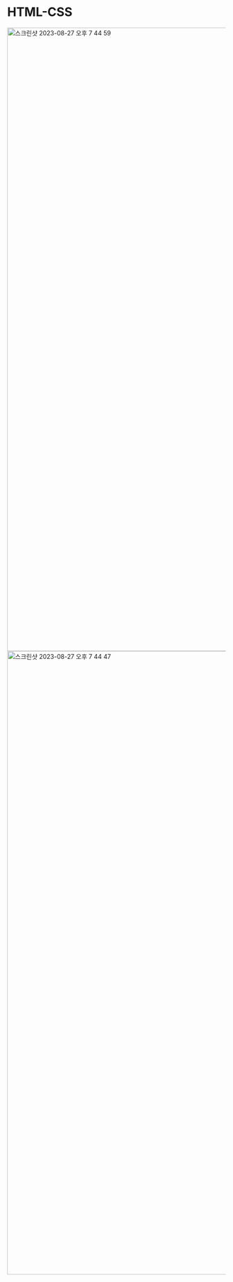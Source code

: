# HTML-CSS

<img width="1438" alt="스크린샷 2023-08-27 오후 7 44 59" src="https://github.com/pigpgw/HTML-CSS-EX1/assets/133184988/c9242770-28bf-4aa0-b7a4-377a200544ee">
<img width="1438" alt="스크린샷 2023-08-27 오후 7 44 47" src="https://github.com/pigpgw/HTML-CSS-EX1/assets/133184988/34dcb30a-97d6-405b-a743-974af0621a14">
